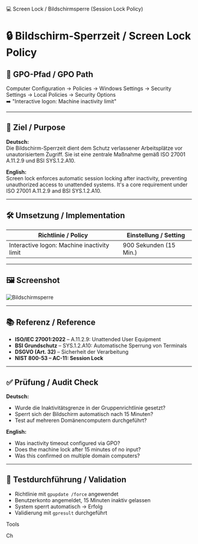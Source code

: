 
💻 Screen Lock / Bildschirmsperre (Session Lock Policy)

# 🔒 Bildschirm-Sperrzeit / Screen Lock Policy

## 📌 GPO-Pfad / GPO Path  
Computer Configuration → Policies → Windows Settings → Security Settings → Local Policies → Security Options  
➡️ "Interactive logon: Machine inactivity limit"

---

## 🎯 Ziel / Purpose

**Deutsch:**  
Die Bildschirm-Sperrzeit dient dem Schutz verlassener Arbeitsplätze vor unautorisiertem Zugriff. Sie ist eine zentrale Maßnahme gemäß ISO 27001 A.11.2.9 und BSI SYS.1.2.A10.

**English:**  
Screen lock enforces automatic session locking after inactivity, preventing unauthorized access to unattended systems. It's a core requirement under ISO 27001 A.11.2.9 and BSI SYS.1.2.A10.

---

## 🛠️ Umsetzung / Implementation

| Richtlinie / Policy                             | Einstellung / Setting  |
|-------------------------------------------------|-------------------------|
| Interactive logon: Machine inactivity limit     | 900 Sekunden (15 Min.)  |

---

## 🖼️ Screenshot  

![Bildschirmsperre](https://github.com/user-attachments/assets/8c0c5e6a-f440-4325-89d0-5222caf76f54)


---

## 📚 Referenz / Reference

- **ISO/IEC 27001:2022** – A.11.2.9: Unattended User Equipment  
- **BSI Grundschutz** – SYS.1.2.A10: Automatische Sperrung von Terminals  
- **DSGVO (Art. 32)** – Sicherheit der Verarbeitung  
- **NIST 800-53 – AC-11: Session Lock**

---

## ✅ Prüfung / Audit Check

**Deutsch:**  
- Wurde die Inaktivitätsgrenze in der Gruppenrichtlinie gesetzt?  
- Sperrt sich der Bildschirm automatisch nach 15 Minuten?  
- Test auf mehreren Domänencomputern durchgeführt?

**English:**  
- Was inactivity timeout configured via GPO?  
- Does the machine lock after 15 minutes of no input?  
- Was this confirmed on multiple domain computers?

---

## 🧪 Testdurchführung / Validation

- Richtlinie mit `gpupdate /force` angewendet  
- Benutzerkonto angemeldet, 15 Minuten inaktiv gelassen  
- System sperrt automatisch → Erfolg  
- Validierung mit `gpresult` durchgeführt














Tools



Ch
